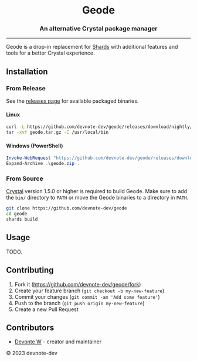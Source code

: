 <h1 align="center">Geode</h1>
<h3 align="center">An alternative Crystal package manager</h3>
<hr>

Geode is a drop-in replacement for [Shards](https://github.com/crystal-lang/shards) with additional features and tools for a better Crystal experience.

## Installation

### From Release

See the [releases page](https://github.com/devnote-dev/geode/releases) for available packaged binaries.

#### Linux

```sh
curl -L https://github.com/devnote-dev/geode/releases/download/nightly/geode-nightly-linux-x86_64.tar.gz -o geode.tar.gz
tar -xvf geode.tar.gz -C /usr/local/bin
```

#### Windows (PowerShell)

```ps1
Invoke-WebRequest "https://github.com/devnote-dev/geode/releases/download/nightly/geode-nightly-windows-x86_64-msvc.zip" -OutFile geode.zip
Expand-Archive .\geode.zip .
```

### From Source

[Crystal](https://crystal-lang.org/) version 1.5.0 or higher is required to build Geode. Make sure to add the `bin/` directory to `PATH` or move the Geode binaries to a directory in `PATH`.

```sh
git clone https://github.com/devnote-dev/geode
cd geode
shards build
```

## Usage

TODO.

## Contributing

1. Fork it (<https://github.com/devnote-dev/geode/fork>)
2. Create your feature branch (`git checkout -b my-new-feature`)
3. Commit your changes (`git commit -am 'Add some feature'`)
4. Push to the branch (`git push origin my-new-feature`)
5. Create a new Pull Request

## Contributors

- [Devonte W](https://github.com/devnote-dev) - creator and maintainer

© 2023 devnote-dev
